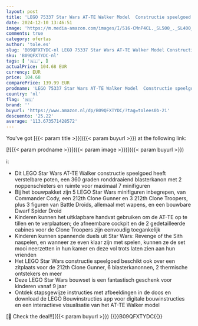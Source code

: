 ```yaml
---
layout: post
title: 'LEGO 75337 Star Wars AT-TE Walker Model  Constructie speelgoed Set met 3 Clone Troopers  Battle Droids en een Dwarf Spider Droid'
date: 2024-12-10 13:46:51
image: 'https://m.media-amazon.com/images/I/516-CMnP4CL._SL500_._SL400_.jpg'
comments: true
category: ofertas
author: 'tole.es'
slug: 'B09QFXTYDC-nl LEGO 75337 Star Wars AT-TE Walker Model Constructie...'
sku: 'B09QFXTYDC-nl'
tags: [ '🇳🇱', ]
actualPrice: 104.68 EUR
currency: EUR
price: 104.68
comparePrice: 139.99 EUR
prodname: 'LEGO 75337 Star Wars AT-TE Walker Model  Constructie speelgoed Set met 3 Clone Troopers  Battle Droids en een Dwarf Spider Droid'
country: 'nl'
flag: '🇳🇱'
brand: ''
buyurl: 'https://www.amazon.nl/dp/B09QFXTYDC/?tag=tolees0b-21'
descuento: '25.22'
average: '113.673571428572'
---
```


You've got [{{< param title >}}]({{< param buyurl >}}) at the following link:

[![{{< param prodname >}}]({{< param image >}})]({{< param buyurl >}})

ℹ️:

- Dit LEGO Star Wars AT-TE Walker constructie speelgoed heeft verstelbare poten, een 360 graden ronddraaiend blasterkanon met 2 noppenschieters en ruimte voor maximaal 7 minifiguren
- Bij het bouwpakket zijn 5 LEGO Star Wars minifiguren inbegrepen, van Commander Cody, een 212th Clone Gunner en 3 212th Clone Troopers, plus 3 figuren van Battle Droids, allemaal met wapens, en een bouwbare Dwarf Spider Droid
- Kinderen kunnen het uitklapbare handvat gebruiken om de AT-TE op te tillen en te verplaatsen; de afneembare cockpit en de 2 gedetailleerde cabines voor de Clone Troopers zijn eenvoudig toegankelijk
- Kinderen kunnen spannende duels uit Star Wars: Revenge of the Sith naspelen, en wanneer ze even klaar zijn met spelen, kunnen ze de set mooi neerzetten in hun kamer en deze vol trots laten zien aan hun vrienden
- Het LEGO Star Wars constructie speelgoed beschikt ook over een zitplaats voor de 212th Clone Gunner, 6 blasterkanonnen, 2 thermische ontstekers en meer
- Deze LEGO Star Wars bouwset is een fantastisch geschenk voor kinderen vanaf 9 jaar
- Ontdek stapsgewijze instructies met afbeeldingen in de doos en download de LEGO Bouwinstructies app voor digitale bouwinstructies en een interactieve visualisatie van het AT-TE Walker model

[🛒 Check the deal!!]({{< param buyurl >}})
{{<world>}}B09QFXTYDC{{</world>}}
